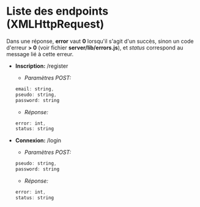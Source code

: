 # Liste des endpoints (XMLHttpRequest)

Dans une réponse, **error** vaut **0** lorsqu'il s'agit d'un succès, sinon un code d'erreur **> 0** (voir fichier **server/lib/errors.js**), et *status* correspond au message lié à cette erreur.


- **Inscription:** /register
    * *Paramètres POST:*
    ```javascript
    email: string,
    pseudo: string,
    password: string
    ```
    * *Réponse:*
    ```javascript
    error: int,
    status: string
    ```

- **Connexion:** /login
    * *Paramètres POST:*
    ```javascript
    pseudo: string,
    password: string
    ```
    * *Réponse:*
    ```javascript
    error: int,
    status: string
    ```
